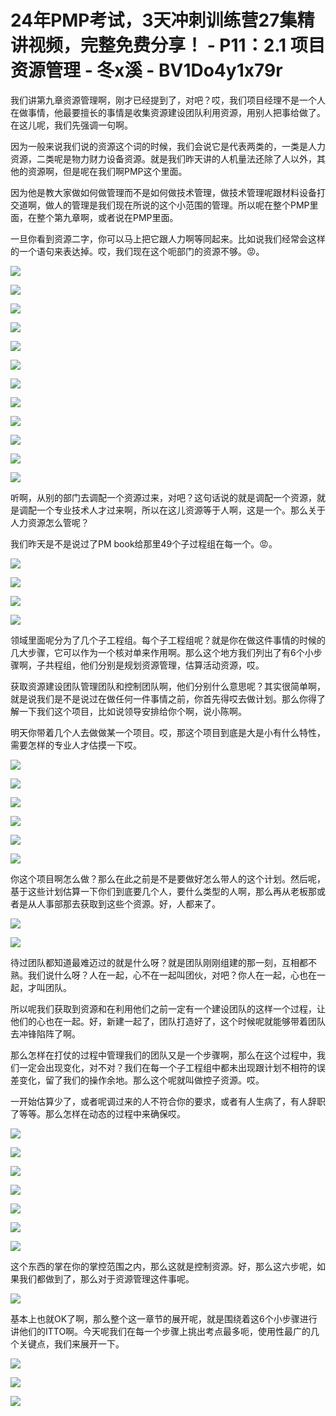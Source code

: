 # 24年PMP考试，3天冲刺训练营27集精讲视频，完整免费分享！ - P11：2.1 项目资源管理 - 冬x溪 - BV1Do4y1x79r

我们讲第九章资源管理啊，刚才已经提到了，对吧？哎，我们项目经理不是一个人在做事情，他最要擅长的事情是收集资源建设团队利用资源，用别人把事给做了。在这儿呢，我们先强调一句啊。

因为一般来说我们说的资源这个词的时候，我们会说它是代表两类的，一类是人力资源，二类呢是物力财力设备资源。就是我们昨天讲的人机量法还除了人以外，其他的资源啊，但是呢在我们啊PMP这个里面。

因为他是教大家做如何做管理而不是如何做技术管理，做技术管理呢跟材料设备打交道啊，做人的管理是我们现在所说的这个小范围的管理。所以呢在整个PMP里面，在整个第九章啊，或者说在PMP里面。

一旦你看到资源二字，你可以马上把它跟人力啊等同起来。比如说我们经常会这样的一个语句来表达掉。哎，我们现在这个呃部门的资源不够。😡。



![](img/74bf930098f9d3d3a1f09f7c7c641f55_1.png)

![](img/74bf930098f9d3d3a1f09f7c7c641f55_2.png)

![](img/74bf930098f9d3d3a1f09f7c7c641f55_3.png)

![](img/74bf930098f9d3d3a1f09f7c7c641f55_4.png)

![](img/74bf930098f9d3d3a1f09f7c7c641f55_5.png)

![](img/74bf930098f9d3d3a1f09f7c7c641f55_6.png)

![](img/74bf930098f9d3d3a1f09f7c7c641f55_7.png)

![](img/74bf930098f9d3d3a1f09f7c7c641f55_8.png)

![](img/74bf930098f9d3d3a1f09f7c7c641f55_9.png)

![](img/74bf930098f9d3d3a1f09f7c7c641f55_10.png)

![](img/74bf930098f9d3d3a1f09f7c7c641f55_11.png)

![](img/74bf930098f9d3d3a1f09f7c7c641f55_12.png)

听啊，从别的部门去调配一个资源过来，对吧？这句话说的就是调配一个资源，就是调配一个专业技术人才过来啊，所以在这儿资源等于人啊，这是一个。那么关于人力资源怎么管呢？

我们昨天是不是说过了PM book给那里49个子过程组在每一个。😡。

![](img/74bf930098f9d3d3a1f09f7c7c641f55_14.png)

![](img/74bf930098f9d3d3a1f09f7c7c641f55_15.png)

![](img/74bf930098f9d3d3a1f09f7c7c641f55_16.png)

![](img/74bf930098f9d3d3a1f09f7c7c641f55_17.png)

领域里面呢分为了几个子工程组。每个子工程组呢？就是你在做这件事情的时候的几大步骤，它可以作为一个核对单来作用啊。那么这个地方我们列出了有6个小步骤啊，子共程组，他们分别是规划资源管理，估算活动资源，哎。

获取资源建设团队管理团队和控制团队啊，他们分别什么意思呢？其实很简单啊，就是说我们是不是说过在做任何一件事情之前，你首先得哎去做计划。那么你得了解一下我们这个项目，比如说领导安排给你个啊，说小陈啊。

明天你带着几个人去做做某一个项目。哎，那这个项目到底是大是小有什么特性，需要怎样的专业人才估摸一下哎。



![](img/74bf930098f9d3d3a1f09f7c7c641f55_19.png)

![](img/74bf930098f9d3d3a1f09f7c7c641f55_20.png)

![](img/74bf930098f9d3d3a1f09f7c7c641f55_21.png)

![](img/74bf930098f9d3d3a1f09f7c7c641f55_22.png)

![](img/74bf930098f9d3d3a1f09f7c7c641f55_23.png)

![](img/74bf930098f9d3d3a1f09f7c7c641f55_24.png)

你这个项目啊怎么做？那么在此之前是不是要做好怎么带人的这个计划。然后呢，基于这些计划估算一下你们到底要几个人，要什么类型的人啊，那么再从老板那或者是从人事部那去获取到这些个资源。好，人都来了。



![](img/74bf930098f9d3d3a1f09f7c7c641f55_26.png)

![](img/74bf930098f9d3d3a1f09f7c7c641f55_27.png)

待过团队都知道最难迈过的就是什么呀？就是团队刚刚组建的那一刻，互相都不熟。我们说什么呀？人在一起，心不在一起叫团伙，对吧？你人在一起，心也在一起，才叫团队。

所以呢我们获取到资源和在利用他们之前一定有一个建设团队的这样一个过程，让他们的心也在一起。好，新建一起了，团队打造好了，这个时候呢就能够带着团队去冲锋陷阵了啊。

那么怎样在打仗的过程中管理我们的团队又是一个步骤啊，那么在这个过程中，我们一定会出现变化，对不对？我们在每一个子工程组中都未出现跟计划不相符的误差变化，留了我们的操作余地。那么这个呢就叫做控子资源。哎。

一开始估算少了，或者呢调过来的人不符合你的要求，或者有人生病了，有人辞职了等等。那么怎样在动态的过程中来确保哎。



![](img/74bf930098f9d3d3a1f09f7c7c641f55_29.png)

![](img/74bf930098f9d3d3a1f09f7c7c641f55_30.png)

![](img/74bf930098f9d3d3a1f09f7c7c641f55_31.png)

![](img/74bf930098f9d3d3a1f09f7c7c641f55_32.png)

![](img/74bf930098f9d3d3a1f09f7c7c641f55_33.png)

![](img/74bf930098f9d3d3a1f09f7c7c641f55_34.png)

![](img/74bf930098f9d3d3a1f09f7c7c641f55_35.png)

这个东西的掌在你的掌控范围之内，那么这就是控制资源。好，那么这六步呢，如果我们都做到了，那么对于资源管理这件事呢。



![](img/74bf930098f9d3d3a1f09f7c7c641f55_37.png)

基本上也就OK了啊，那么整个这一章节的展开呢，就是围绕着这6个小步骤进行讲他们的ITTO啊。今天呢我们在每一个步骤上挑出考点最多呃，使用性最广的几个关键点，我们来展开一下。



![](img/74bf930098f9d3d3a1f09f7c7c641f55_39.png)

![](img/74bf930098f9d3d3a1f09f7c7c641f55_40.png)

![](img/74bf930098f9d3d3a1f09f7c7c641f55_41.png)